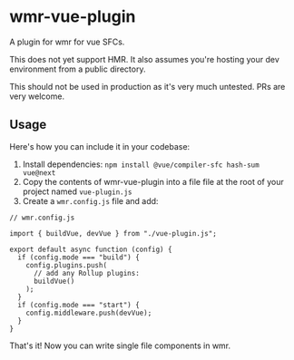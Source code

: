 # wmr-vue-plugin
A plugin for wmr for vue SFCs.

This does not yet support HMR. It also assumes you're hosting your dev environment from a public directory. 

This should not be used in production as it's very much untested. PRs are very welcome. 

## Usage

Here's how you can include it in your codebase:

1. Install dependencies: `npm install @vue/compiler-sfc hash-sum vue@next`
2. Copy the contents of wmr-vue-plugin into a file file at the root of your project named `vue-plugin.js`
3. Create a `wmr.config.js` file and add:

```
// wmr.config.js

import { buildVue, devVue } from "./vue-plugin.js";

export default async function (config) {
  if (config.mode === "build") {
    config.plugins.push(
      // add any Rollup plugins:
      buildVue()
    );
  }
  if (config.mode === "start") {
    config.middleware.push(devVue);
  }
}
```

That's it! Now you can write single file components in wmr.
